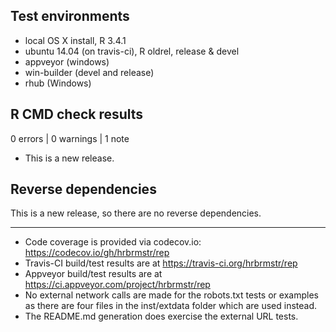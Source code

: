 ## Test environments
* local OS X install, R 3.4.1
* ubuntu 14.04 (on travis-ci), R oldrel, release & devel
* appveyor (windows)
* win-builder (devel and release)
* rhub (Windows)

## R CMD check results

0 errors | 0 warnings | 1 note

* This is a new release.

## Reverse dependencies

This is a new release, so there are no reverse dependencies.

---

* Code coverage is provided via codecov.io: https://codecov.io/gh/hrbrmstr/rep
* Travis-CI build/test results are at https://travis-ci.org/hrbrmstr/rep
* Appveyor build/test results are at https://ci.appveyor.com/project/hrbrmstr/rep
* No external network calls are made for the robots.txt tests or examples as there
  are four files in the inst/extdata folder which are used instead.
* The README.md generation does exercise the external URL tests.
